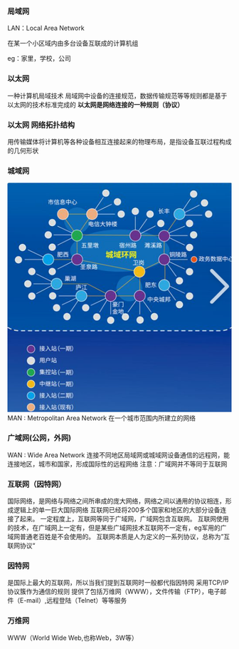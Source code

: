 ### 局域网

LAN：Local Area Network

在某一个小区域内由多台设备互联成的计算机组

eg：家里，学校，公司

### 以太网
一种计算机局域技术
局域网中设备的连接规范，数据传输规范等等规则都是基于以太网的技术标准完成的
**以太网是网络连接的一种规则（协议）**

### 以太网 网络拓扑结构
用传输媒体将计算机等各种设备相互连接起来的物理布局，是指设备互联过程构成的几何形状

### 城域网
 ![](../../img/beishang20250216171210198.png)
MAN : Metropolitan Area Network
在一个城市范围内所建立的网络

### 广域网(公网，外网)
WAN : Wide Area Network
连接不同地区局域网或城域网设备通信的远程网，能连接地区，城市和国家，形成国际性的远程网络
注意：广域网并不等同于互联网

### 互联网（因特网）
国际网络，是网络与网络之间所串成的庞大网络，网络之间以通用的协议相连，形成逻辑上的单一巨大国际网络
互联网已经将200多个国家和地区的大部分设备连接了起来。
一定程度上，互联网等同于广域网，广域网包含互联网。
互联网使用的技术，在广域网上一定有，但是某些广域网技术互联网不一定有，eg军用的广域网普通老百姓是不会使用的。
互联网本质是人为定义的一系列协议，总称为”互联网协议“

### 因特网
是国际上最大的互联网，所以当我们提到互联网时一般都代指因特网
采用TCP/IP协议簇作为通信的规则
提供了包括万维网（WWW），文件传输（FTP），电子邮件（E-mail）,远程登陆（Telnet）等等服务

### 万维网
WWW（World Wide Web,也称Web，3W等）





